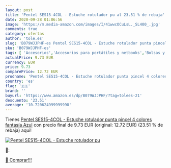 ```yaml
---
layout: post
title: 'Pentel SES15-4COL - Estuche rotulador pu al 23.51 % de rebaja'
date: 2020-09-28 01:06:56
image: 'https://m.media-amazon.com/images/I/41wwcOCuLsL._SL400_.jpg'
comments: true
category: ofertas
author: 'tole.es'
slug: 'B079WJJPHF-es Pentel SES15-4COL - Estuche rotulador punta pincel 4...'
sku: 'B079WJJPHF-es'
tags: [ 'Accesorios','Accesorios para portátiles y netbooks','Bolsas y fundas para portátiles y netbooks','Cámaras analógicas','Cámaras instantáneas analógicas','Electrónica','Fotografía y videocámaras','Herramientas de mano para jardinería','Informática','Jardinería','Jardín','Mochilas para portátiles y netbooks','Tabletas gráficas','Teclados, ratones y periféricos de entrada','Tijeras de podar para jardinería','pentel','rotulador', ]
actualPrice: 9.73 EUR
currency: EUR
price: 9.73
comparePrice: 12.72 EUR
prodname: 'Pentel SES15-4COL - Estuche rotulador punta pincel 4 colores fantasía  Azul'
country: 'es'
flag: '🇪🇸'
brand: ''
buyurl: 'https://www.amazon.es/dp/B079WJJPHF/?tag=tolees-21'
descuento: '23.51'
average: '10.720624999999998'
---
```


Tienes [Pentel SES15-4COL - Estuche rotulador punta pincel 4 colores fantasía  Azul](https://www.amazon.es/dp/B079WJJPHF/?tag=tolees-21) con precio final de  9.73 EUR (original: 12.72 EUR) (23.51 %  de rebaja) aqui!

[![Pentel SES15-4COL - Estuche rotulador pu](https://m.media-amazon.com/images/I/41wwcOCuLsL._SL400_.jpg)](https://www.amazon.es/dp/B079WJJPHF/?tag=tolees-21)

🔎:


[🛒 Comprar!!!](https://www.amazon.es/dp/B079WJJPHF/?tag=tolees-21)
